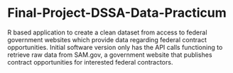 # Final-Project-DSSA-Data-Practicum
R based application to create a clean dataset from access to federal government websites which provide data regarding federal contract opportunities.
Initial software version only has the API calls functioning to retrieve raw data from SAM.gov, a government website that publishes contract opportunities for interested federal contractors.
